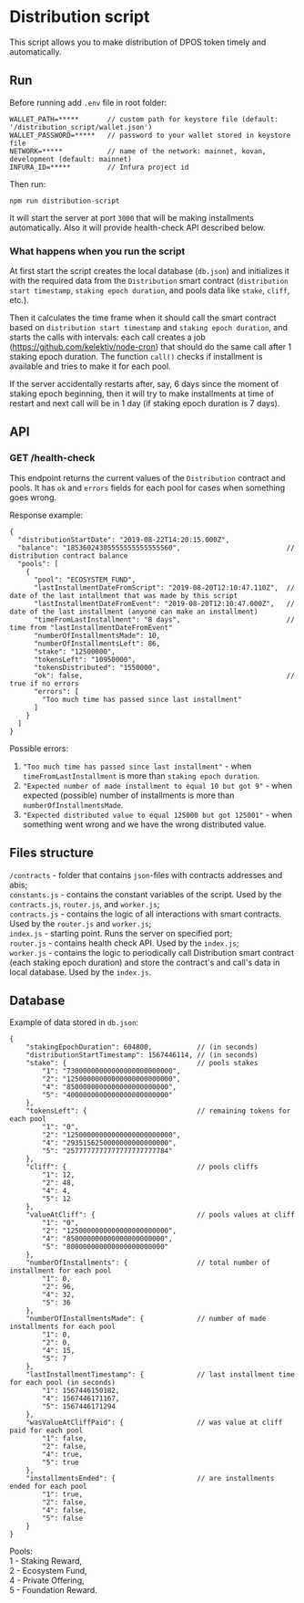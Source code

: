 # Distribution script

This script allows you to make distribution of DPOS token timely and automatically.

## Run

Before running add `.env` file in root folder:
```
WALLET_PATH=*****       // custom path for keystore file (default: '/distribution_script/wallet.json')
WALLET_PASSWORD=*****   // password to your wallet stored in keystore file
NETWORK=*****           // name of the network: mainnet, kovan, development (default: mainnet)
INFURA_ID=*****         // Infura project id
```

Then run:
```
npm run distribution-script
```

It will start the server at port `3000` that will be making installments automatically. Also it will provide health-check API described below.

### What happens when you run the script

At first start the script creates the local database (`db.json`) and initializes it with the required data from the `Distribution` smart contract (`distribution start timestamp`, `staking epoch duration`, and pools data like `stake`, `cliff`, etc.).


Then it calculates the time frame when it should call the smart contract based on `distribution start timestamp` and `staking epoch duration`, and starts the calls with intervals: each call creates a job (https://github.com/kelektiv/node-cron) that should do the same call after 1 staking epoch duration. The function `call()` checks if installment is available and tries to make it for each pool.


If the server accidentally restarts after, say, 6 days since the moment of staking epoch beginning, then it will try to make installments at time of restart and next call will be in 1 day (if staking epoch duration is 7 days).

## API
### GET /health-check

This endpoint returns the current values of the `Distribution` contract and pools. It has `ok` and `errors` fields for each pool for cases when something goes wrong.


Response example:
```
{
  "distributionStartDate": "2019-08-22T14:20:15.000Z",
  "balance": "18536024305555555555555560",                          // distribution contract balance
  "pools": [
    {
      "pool": "ECOSYSTEM_FUND",
      "lastInstallmentDateFromScript": "2019-08-20T12:10:47.110Z",  // date of the last intallment that was made by this script
      "lastInstallmentDateFromEvent": "2019-08-20T12:10:47.000Z",   // date of the last installment (anyone can make an installment)
      "timeFromLastInstallment": "8 days",                          // time from "lastInstallmentDateFromEvent"
      "numberOfInstallmentsMade": 10,
      "numberOfInstallmentsLeft": 86,
      "stake": "12500000",
      "tokensLeft": "10950000",
      "tokensDistributed": "1550000",
      "ok": false,                                                  // true if no errors
      "errors": [
        "Too much time has passed since last installment"
      ]
    }
  ]
}
```
Possible errors:
1. `"Too much time has passed since last installment"` - when `timeFromLastInstallment` is more than `staking epoch duration`.
2. `"Expected number of made installment to equal 10 but got 9"` - when expected (possible) number of installments is more than `numberOfInstallmentsMade`.
3. `"Expected distributed value to equal 125000 but got 125001"` - when something went wrong and we have the wrong distributed value.

## Files structure
`/contracts` - folder that contains `json`-files with contracts addresses and abis;\
`constants.js` - contains the constant variables of the script. Used by the `contracts.js`, `router.js`, and `worker.js`;\
`contracts.js` - contains the logic of all interactions with smart contracts. Used by the `router.js` and `worker.js`;\
`index.js` - starting point. Runs the server on specified port;\
`router.js` - contains health check API. Used by the `index.js`;\
`worker.js` - contains the logic to periodically call Distribution smart contract (each staking epoch duration) and store the contract's and call's data in local database. Used by the `index.js`.




## Database
Example of data stored in `db.json`:
```
{
    "stakingEpochDuration": 604800,           // (in seconds)
    "distributionStartTimestamp": 1567446114, // (in seconds)
    "stake": {                                // pools stakes
        "1": "73000000000000000000000000",
        "2": "12500000000000000000000000",
        "4": "8500000000000000000000000",
        "5": "4000000000000000000000000"
    },
    "tokensLeft": {                           // remaining tokens for each pool
        "1": "0",
        "2": "12500000000000000000000000",
        "4": "2935156250000000000000000",
        "5": "2577777777777777777777784"
    },
    "cliff": {                                // pools cliffs
        "1": 12,
        "2": 48,
        "4": 4,
        "5": 12
    },
    "valueAtCliff": {                         // pools values at cliff
        "1": "0",
        "2": "1250000000000000000000000",
        "4": "850000000000000000000000",
        "5": "800000000000000000000000"
    },
    "numberOfInstallments": {                 // total number of installment for each pool
        "1": 0,
        "2": 96,
        "4": 32,
        "5": 36
    },
    "numberOfInstallmentsMade": {             // number of made installments for each pool
        "1": 0,
        "2": 0,
        "4": 15,
        "5": 7
    },
    "lastInstallmentTimestamp": {             // last installment time for each pool (in seconds)
        "1": 1567446150182,
        "4": 1567446171167,
        "5": 1567446171294
    },
    "wasValueAtCliffPaid": {                  // was value at cliff paid for each pool
        "1": false,
        "2": false,
        "4": true,
        "5": true
    },
    "installmentsEnded": {                    // are installments ended for each pool
        "1": true,
        "2": false,
        "4": false,
        "5": false
    }
}
```
Pools:\
1 - Staking Reward,\
2 - Ecosystem Fund,\
4 - Private Offering,\
5 - Foundation Reward.
